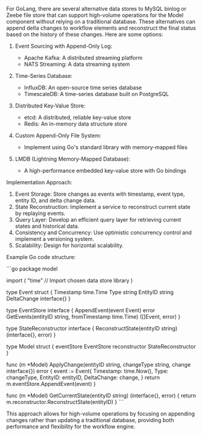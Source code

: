 For GoLang, there are several alternative data stores to MySQL binlog or Zeebe file store that can support high-volume operations for the Model component without relying on a traditional database. These alternatives can append delta changes to workflow elements and reconstruct the final status based on the history of these changes. Here are some options:

1. Event Sourcing with Append-Only Log:
   - Apache Kafka: A distributed streaming platform
   - NATS Streaming: A data streaming system

2. Time-Series Database:
   - InfluxDB: An open-source time series database
   - TimescaleDB: A time-series database built on PostgreSQL

3. Distributed Key-Value Store:
   - etcd: A distributed, reliable key-value store
   - Redis: An in-memory data structure store

4. Custom Append-Only File System:
   - Implement using Go's standard library with memory-mapped files

5. LMDB (Lightning Memory-Mapped Database):
   - A high-performance embedded key-value store with Go bindings

Implementation Approach:

1. Event Storage: Store changes as events with timestamp, event type, entity ID, and delta change data.
2. State Reconstruction: Implement a service to reconstruct current state by replaying events.
3. Query Layer: Develop an efficient query layer for retrieving current states and historical data.
4. Consistency and Concurrency: Use optimistic concurrency control and implement a versioning system.
5. Scalability: Design for horizontal scalability.

Example Go code structure:

\`\`\`go
package model

import (
    "time"
    // Import chosen data store library
)

type Event struct {
    Timestamp   time.Time
    Type        string
    EntityID    string
    DeltaChange interface{}
}

type EventStore interface {
    AppendEvent(event Event) error
    GetEvents(entityID string, fromTimestamp time.Time) ([]Event, error)
}

type StateReconstructor interface {
    ReconstructState(entityID string) (interface{}, error)
}

type Model struct {
    eventStore EventStore
    reconstructor StateReconstructor
}

func (m *Model) ApplyChange(entityID string, changeType string, change interface{}) error {
    event := Event{
        Timestamp:   time.Now(),
        Type:        changeType,
        EntityID:    entityID,
        DeltaChange: change,
    }
    return m.eventStore.AppendEvent(event)
}

func (m *Model) GetCurrentState(entityID string) (interface{}, error) {
    return m.reconstructor.ReconstructState(entityID)
}
\`\`\`

This approach allows for high-volume operations by focusing on appending changes rather than updating a traditional database, providing both performance and flexibility for the workflow engine.

